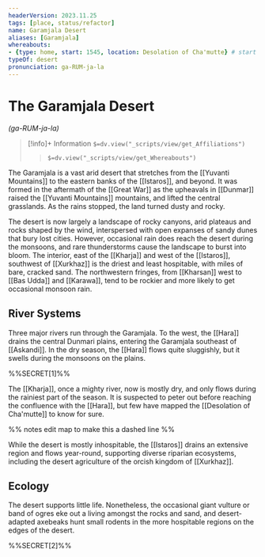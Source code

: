 ```yaml
---
headerVersion: 2023.11.25
tags: [place, status/refactor]
name: Garamjala Desert
aliases: [Garamjala]
whereabouts: 
- {type: home, start: 1545, location: Desolation of Cha'mutte} # start is approx
typeOf: desert
pronunciation: ga-RUM-ja-la
---
```

# The Garamjala Desert
*(ga-RUM-ja-la)*
>[!info]+ Information
> `$=dv.view("_scripts/view/get_Affiliations")`
>> `$=dv.view("_scripts/view/get_Whereabouts")`

The Garamjala is a vast arid desert that stretches from the [[Yuvanti Mountains]] to the eastern banks of the [[Istaros]], and beyond. It was formed in the aftermath of the [[Great War]] as the upheavals in [[Dunmar]] raised the [[Yuvanti Mountains]] mountains, and lifted the central grasslands. As the rains stopped, the land turned dusty and rocky. 

The desert is now largely a landscape of rocky canyons, arid plateaus and rocks shaped by the wind, interspersed with open expanses of sandy dunes that bury lost cities. However, occasional rain does reach the desert during the monsoons, and rare thunderstorms cause the landscape to burst into bloom. The interior, east of the [[Kharja]] and west of the [[Istaros]], southwest of [[Xurkhaz]] is the driest and least hospitable, with miles of bare, cracked sand. The northwestern fringes, from [[Kharsan]] west to [[Bas Udda]] and [[Karawa]], tend to be rockier and more likely to get occasional monsoon rain. 

## River Systems

Three major rivers run through the Garamjala. To the west, the [[Hara]] drains the central Dunmari plains, entering the Garamjala southeast of [[Askandi]]. In the dry season, the [[Hara]] flows quite sluggishly, but it swells during the monsoons on the plains. 

%%SECRET[1]%%

The [[Kharja]], once a mighty river, now is mostly dry, and only flows during the rainiest part of the season. It is suspected to peter out before reaching the confluence with the [[Hara]], but few have mapped the [[Desolation of Cha'mutte]] to know for sure. 

%% notes 
edit map to make this a dashed line
%%

While the desert is mostly inhospitable, the [[Istaros]] drains an extensive region and flows year-round, supporting diverse riparian ecosystems, including the desert agriculture of the orcish kingdom of [[Xurkhaz]]. 

## Ecology

The desert supports little life. Nonetheless, the occasional giant vulture or band of ogres eke out a living amongst the rocks and sand, and desert-adapted axebeaks hunt small rodents in the more hospitable regions on the edges of the desert. 

%%SECRET[2]%%